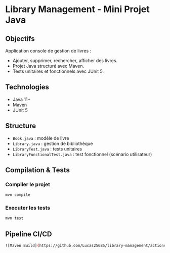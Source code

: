 # Library Management - Mini Projet Java

## Objectifs
Application console de gestion de livres :
- Ajouter, supprimer, rechercher, afficher des livres.
- Projet Java structuré avec Maven.
- Tests unitaires et fonctionnels avec JUnit 5.

## Technologies
- Java 11+
- Maven
- JUnit 5

## Structure
- `Book.java` : modèle de livre
- `Library.java` : gestion de bibliothèque
- `LibraryTest.java` : tests unitaires
- `LibraryFunctionalTest.java` : test fonctionnel (scénario utilisateur)

## Compilation & Tests

### Compiler le projet
```bash
mvn compile
```

### Executer les tests
```bash
mvn test
```

## Pipeline CI/CD
```bash
![Maven Build](https://github.com/Lucas25685/library-management/actions/workflows/maven.yml)
```